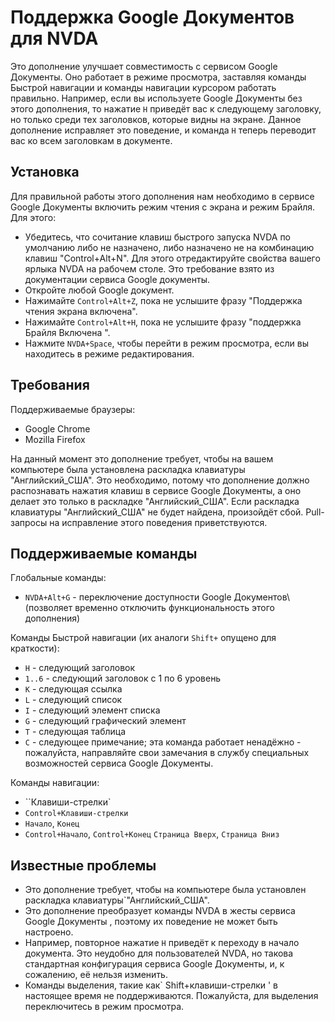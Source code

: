 # Поддержка  Google Документов для NVDA

Это дополнение улучшает совместимость с сервисом  Google Документы. Оно работает в режиме просмотра, заставляя команды Быстрой навигации и команды навигации курсором работать правильно. Например, если вы используете Google Документы без этого дополнения, то нажатие `H` приведёт вас к следующему заголовку, но только среди тех заголовков, которые видны на экране. Данное дополнение исправляет это поведение, и команда `H` теперь переводит вас ко всем заголовкам в документе.

## Установка

Для правильной работы этого дополнения нам необходимо в сервисе Google Документы включить режим  чтения с экрана и режим Брайля. Для этого:
* Убедитесь, что сочитание клавиш быстрого запуска NVDA по умолчанию либо не назначено, либо назначено не на комбинацию клавиш "Control+Alt+N". Для этого отредактируйте свойства вашего ярлыка NVDA на рабочем столе. Это требование взято из документации сервиса  Google документы.
* Откройте любой Google документ.
* Нажимайте `Control+Alt+Z`, пока не услышите фразу "Поддержка  чтения экрана включена".
* Нажимайте `Control+Alt+H`, пока не услышите фразу "поддержка  Брайля Включена ".
* Нажмите `NVDA+Space`, чтобы перейти в режим просмотра, если вы находитесь в режиме редактирования.

## Требования

Поддерживаемые браузеры:

* Google Chrome
* Mozilla Firefox

На данный момент это дополнение требует, чтобы на вашем компьютере была установлена раскладка клавиатуры "Английский_США". Это необходимо, потому что дополнение должно распознавать нажатия клавиш  в сервисе Google Документы, а оно делает это только в раскладке "Английский_США". Если раскладка клавиатуры "Английский_США" не будет найдена, произойдёт сбой. Pull-запросы на исправление этого поведения приветствуются.

## Поддерживаемые команды

Глобальные команды:

* `NVDA+Alt+G` - переключение доступности Google Документов\ (позволяет временно отключить функциональность этого дополнения)

Команды Быстрой навигации (их аналоги `Shift+` опущено для 	краткости):

* `H` - следующий заголовок
* `1..6` - следующий заголовок с 1 по 6 уровень
* `K` - следующая ссылка
* `L` - следующий список
* ``I`` - следующий элемент списка
* `G` - следующий графический элемент
* `T` - следующая таблица
* `C` - следующее примечание; эта команда работает ненадёжно - пожалуйста, направляйте свои замечания в службу специальных возможностей сервиса Google Документы.

Команды навигации:

* ``Клавиши-стрелки`
* `Control+Клавиши-стрелки`
* `Начало`, `Конец`
* `Control+Начало`, `Control+Конец`
`Страница Вверх`, `Страница Вниз`

## Известные проблемы

* Это дополнение требует, чтобы на компьютере была установлен раскладка клавиатуры`"Английский_США".
* Это дополнение преобразует команды NVDA в жесты сервиса Google Документы , поэтому их поведение не может быть настроено.
* Например, повторное нажатие `H` приведёт к переходу в начало документа. Это неудобно для пользователей NVDA, но такова стандартная конфигурация  сервиса Google Документы, и, к сожалению, её нельзя изменить.
* Команды выделения, такие как` Shift+клавиши-стрелки ' в настоящее время не поддерживаются. Пожалуйста, для выделения переключитесь в режим просмотра.
